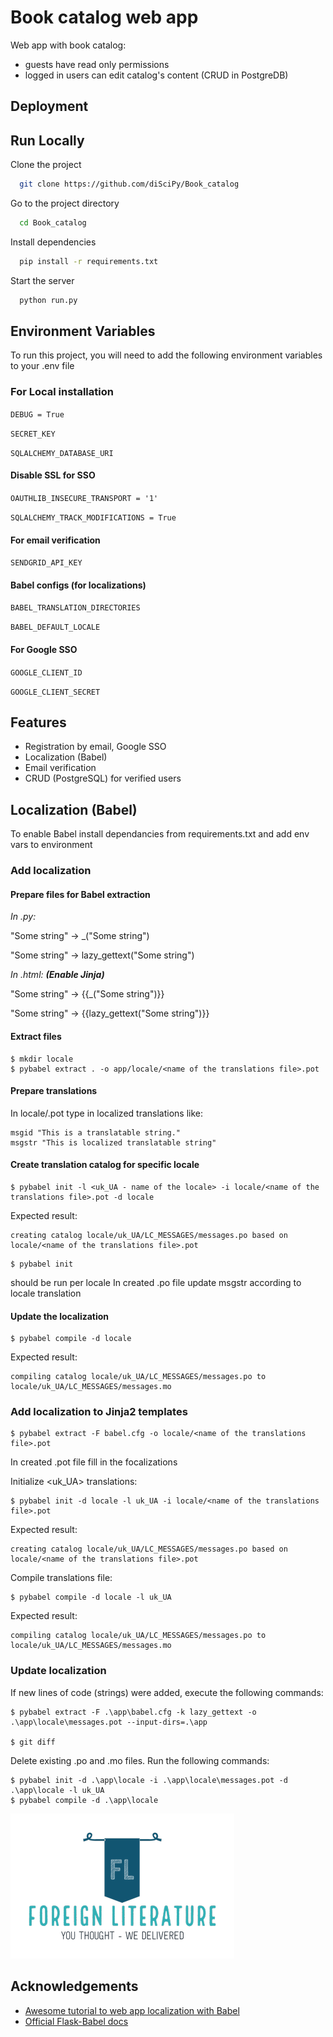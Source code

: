 
# Book catalog web app

Web app with book catalog:
- guests have read only permissions
- logged in users can edit catalog's content (CRUD in PostgreDB)



## Deployment
## Run Locally

Clone the project

```bash
  git clone https://github.com/diSciPy/Book_catalog
```

Go to the project directory

```bash
  cd Book_catalog
```

Install dependencies

```bash
  pip install -r requirements.txt
```

Start the server

```bash
  python run.py
```


## Environment Variables

To run this project, you will need to add the following environment variables to your .env file

### For Local installation

`DEBUG = True`

`SECRET_KEY`

`SQLALCHEMY_DATABASE_URI`

#### Disable SSL for SSO
`OAUTHLIB_INSECURE_TRANSPORT = '1' `

`SQLALCHEMY_TRACK_MODIFICATIONS = True` 

#### For email verification
`SENDGRID_API_KEY`

#### Babel configs (for localizations)

`BABEL_TRANSLATION_DIRECTORIES`

`BABEL_DEFAULT_LOCALE`

#### For Google SSO

`GOOGLE_CLIENT_ID`

`GOOGLE_CLIENT_SECRET`


## Features

- Registration by email, Google SSO
- Localization (Babel)
- Email verification
- CRUD (PostgreSQL) for verified users


## Localization (Babel)

To enable Babel install dependancies from requirements.txt and add env vars to environment

### Add localization

#### Prepare files for Babel extraction

*In .py:*

"Some string" -> _("Some string")

"Some string" -> lazy_gettext("Some string")

*In .html:* ***(Enable Jinja)***

"Some string" -> {{_("Some string")}}

"Some string" -> {{lazy_gettext("Some string")}}

#### Extract files

```
$ mkdir locale
$ pybabel extract . -o app/locale/<name of the translations file>.pot

```

#### Prepare translations

In locale/<name of the translations file>.pot type in localized translations like:

```
msgid "This is a translatable string."
msgstr "This is localized translatable string"
```

#### Create translation catalog for specific locale

```
$ pybabel init -l <uk_UA - name of the locale> -i locale/<name of the translations file>.pot -d locale
```
Expected result:
```
creating catalog locale/uk_UA/LC_MESSAGES/messages.po based on locale/<name of the translations file>.pot
```

```
$ pybabel init
```
should be run per locale
In created .po file update msgstr according to locale translation

#### Update the localization

```
$ pybabel compile -d locale
```

Expected result:
```
compiling catalog locale/uk_UA/LC_MESSAGES/messages.po to locale/uk_UA/LC_MESSAGES/messages.mo
```

### Add localization to Jinja2 templates

```
$ pybabel extract -F babel.cfg -o locale/<name of the translations file>.pot
```

In created .pot file fill in the focalizations

Initialize <uk_UA> translations:
```
$ pybabel init -d locale -l uk_UA -i locale/<name of the translations file>.pot
```
Expected result:
```
creating catalog locale/uk_UA/LC_MESSAGES/messages.po based on locale/<name of the translations file>.pot
```

Compile translations file:
```
$ pybabel compile -d locale -l uk_UA
```
Expected result:
```
compiling catalog locale/uk_UA/LC_MESSAGES/messages.po to locale/uk_UA/LC_MESSAGES/messages.mo
```

### Update localization
If new lines of code (strings) were added, execute the following commands:

```
$ pybabel extract -F .\app\babel.cfg -k lazy_gettext -o .\app\locale\messages.pot --input-dirs=.\app

$ git diff
```
Delete existing .po and .mo files.
Run the following commands:

```
$ pybabel init -d .\app\locale -i .\app\locale\messages.pot -d .\app\locale -l uk_UA
$ pybabel compile -d .\app\locale
```





![Logo](./app/static/logo-fl.png)


## Acknowledgements

 - [Awesome tutorial to web app localization with Babel](https://phrase.com/blog/posts/i18n-advantages-babel-python)
 - [Official Flask-Babel docs](https://babel.pocoo.org/en/latest/cmdline.html)

